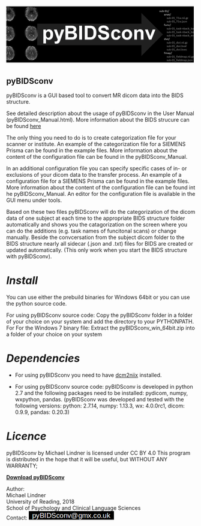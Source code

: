 
# ![Alt text](pyBIDSconv_logo.png?raw=true "Title")

##   pyBIDSconv

pyBIDSconv is a GUI based tool to convert MR dicom data into the BIDS structure.

See detailed description about the usage of pyBIDSconv in the User Manual (pyBIDSconv_Manual.html).
More information about the BIDS strucure can be found [here](http://bids.neuroimaging.io/)

The only thing you need to do is to create categorization file for your scanner or institute. An example of the
categorization file for a SIEMENS Prisma can be found in the example files. More information about the content of the
configuration file can be found in the pyBIDSconv_Manual.

In an additional configuration file you can specify specific cases of in- or exclusions of your dicom data to the
transfer process. An example of a configuration file for a SIEMENS Prisma can be found in the example files. More
information about the content of the configuration file can be found int he pyBIDSconv_Manual. An editor for the
configuration file is available in the GUI menu under tools.

Based on these two files pyBIDSconv will do the categorization of the dicom data of one subject at each time to the
appropriate BIDS structure folder automatically and shows you the catagorization on the screen where you can do the
additions (e.g. task names of funcitonal scans) or change manually. Beside the convcersation from the subject dicom
folder to the BIDS structure nearly all sidecar (.json and .txt) files for BIDS are created or updated automatically.
(This only work when you start the BIDS structure with pyBIDSconv).


# *Install*  
You can use either the prebuild binaries for Windows 64bit or you can use the python source code. 

For using pyBIDSconv source code:
Copy the pyBIDSconv folder in a folder of your choice on your system and add the directory to your PYTHONPATH.
For For the Windows 7 binary file:
Extract the pyBIDSconv\_win\_64bit.zip into a folder of your choice on your system 


# *Dependencies*  
- For using pyBIDSconv you need to have [dcm2niix](https://github.com/rordenlab/dcm2niix/releases) installed.

- For using pyBIDSconv source code: pyBIDSconv is developed in python 2.7 and the following packages need to be installed: pydicom, numpy, wxpython, pandas. (pyBIDSconv was developed and tested with the following versions: python: 2.7.14, numpy: 1.13.3, wx: 4.0.0rc1, dicom: 0.9.9, pandas: 0.20.3)


# *Licence*  
pyBIDSconv by Michael Lindner is licensed under CC BY 4.0
This program is distributed in the hope that it will be useful, but WITHOUT ANY WARRANTY;
  
  
**[Download pyBIDSconv](https://github.com/pyBIDSconv/pyBIDSconv)**
  
  
Author:  
Michael Lindner  
University of Reading, 2018  
School of Psychology and Clinical Language Sciences  
Contact: ![contact email](contact.png?raw=true "contact email")
